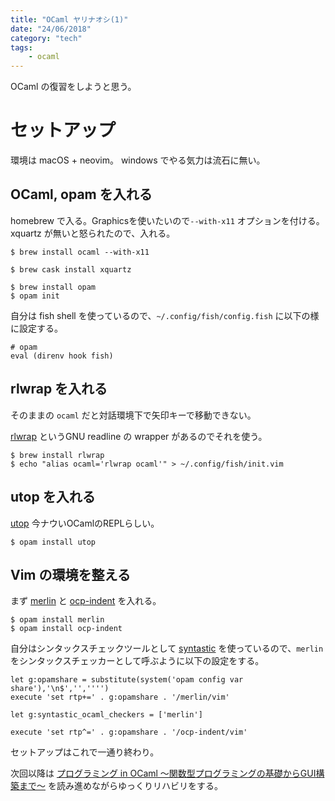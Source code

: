 ```yaml
---
title: "OCaml ヤリナオシ(1)"
date: "24/06/2018"
category: "tech"
tags:
    - ocaml
---
```


OCaml の復習をしようと思う。

# セットアップ

環境は macOS + neovim。
windows でやる気力は流石に無い。

## OCaml, opam を入れる

homebrew で入る。Graphicsを使いたいので`--with-x11` オプションを付ける。
xquartz が無いと怒られたので、入れる。

```shell-session
$ brew install ocaml --with-x11
```

```shell-session
$ brew cask install xquartz
```

```shell-session
$ brew install opam
$ opam init
```

自分は fish shell を使っているので、`~/.config/fish/config.fish` に以下の様に設定する。

```fish
# opam
eval (direnv hook fish)
```

## rlwrap を入れる

そのままの `ocaml` だと対話環境下で矢印キーで移動できない。

[rlwrap](https://github.com/hanslub42/rlwrap) というGNU readline の wrapper があるのでそれを使う。

```shell-session
$ brew install rlwrap
$ echo "alias ocaml='rlwrap ocaml'" > ~/.config/fish/init.vim
```
## utop を入れる

[utop](https://github.com/diml/utop) 今ナウいOCamlのREPLらしい。

```shell-session
$ opam install utop
```

## Vim の環境を整える

まず [merlin](http://the-lambda-church.github.io/merlin/) と [ocp-indent](http://www.typerex.org/ocp-indent.html) を入れる。


```shell-session
$ opam install merlin
$ opam install ocp-indent
```

自分はシンタックスチェックツールとして [syntastic](https://github.com/scrooloose/syntastic) を使っているので、`merlin` をシンタックスチェッカーとして呼ぶように以下の設定をする。

```vim
let g:opamshare = substitute(system('opam config var share'),'\n$','','''')
execute 'set rtp+=' . g:opamshare . '/merlin/vim'

let g:syntastic_ocaml_checkers = ['merlin']

execute 'set rtp^=' . g:opamshare . '/ocp-indent/vim'
```


セットアップはこれで一通り終わり。

次回以降は [プログラミング in OCaml 〜関数型プログラミングの基礎からGUI構築まで〜](https://www.amazon.co.jp/dp/B00QRPI1AS/) を読み進めながらゆっくりリハビリをする。
